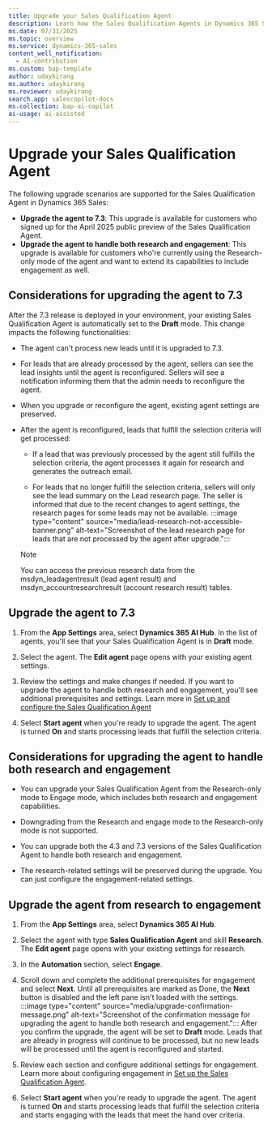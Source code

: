 ```yaml
---
title: Upgrade your Sales Qualification Agent
description: Learn how the Sales Qualification Agents in Dynamics 365 Sales can be your personal assistant in qualifying leads and improving sales outcomes.
ms.date: 07/31/2025
ms.topic: overview
ms.service: dynamics-365-sales
content_well_notification:
  - AI-contribution
ms.custom: bap-template
author: udaykirang
ms.author: udaykirang
ms.reviewer: udaykirang
search.app: salescopilot-docs
ms.collection: bap-ai-copilot
ai-usage: ai-assisted
---
```


# Upgrade your Sales Qualification Agent

The following upgrade scenarios are supported for the Sales Qualification Agent in Dynamics 365 Sales:

- **Upgrade the agent to 7.3**: This upgrade is available for customers who signed up for the April 2025 public preview of the Sales Qualification Agent.
- **Upgrade the agent to handle both research and engagement**: This upgrade is available for customers who're currently using the Research-only mode of the agent and want to extend its capabilities to include engagement as well.


## Considerations for upgrading the agent to 7.3

After the 7.3 release is deployed in your environment, your existing Sales Qualification Agent is automatically set to the **Draft** mode. This change impacts the following functionalities:

- The agent can't process new leads until it is upgraded to 7.3.

- For leads that are already processed by the agent, sellers can see the lead insights until the agent is reconfigured. Sellers will see a notification informing them that the admin needs to reconfigure the agent.
- When you upgrade or reconfigure the agent, existing agent settings are preserved.
- After the agent is reconfigured, leads that fulfill the selection criteria will get processed:
    - If a lead that was previously processed by the agent still fulfills the selection criteria, the agent processes it again for research and generates the outreach email.
 
    - For leads that no longer fulfill the selection criteria, sellers will only see the lead summary on the Lead research page. The seller is informed that due to the recent changes to agent settings, the research pages for some leads may not be available.
    :::image type="content" source="media/lead-research-not-accessible-banner.png" alt-text="Screenshot of the lead research page for leads that are not processed by the agent after upgrade.":::
    > [!NOTE]
    > You can access the previous research data from the msdyn_leadagentresult (lead agent result) and msdyn_accountresearchresult (account research result) tables.
 

## Upgrade the agent to 7.3

1. From the **App Settings** area, select **Dynamics 365 AI Hub**. 
   In the list of agents, you'll see that your Sales Qualification Agent is in **Draft** mode.

1. Select the agent.
   The **Edit agent** page opens with your existing agent settings.
1. Review the settings and make changes if needed. If you want to upgrade the agent to handle both research and engagement, you'll see additional prerequisites and settings. Learn more in [Set up and configure the Sales Qualification Agent](configure-sales-qualification-agent.md)
1. Select **Start agent** when you're ready to upgrade the agent.
   The agent is turned **On** and starts processing leads that fulfill the selection criteria.

## Considerations for upgrading the agent to handle both research and engagement

- You can upgrade your Sales Qualification Agent from the Research-only mode to Engage mode, which includes both research and engagement capabilities. 

- Downgrading from the Research and engage mode to the Research-only mode is not supported.
- You can upgrade both the 4.3 and 7.3 versions of the Sales Qualification Agent to handle both research and engagement.
- The research-related settings will be preserved during the upgrade. You can just configure the engagement-related settings. 

## Upgrade the agent from research to engagement

1. From the **App Settings** area, select **Dynamics 365 AI Hub**.

1. Select the agent with type **Sales Qualification Agent** and skill **Research**.
   The **Edit agent** page opens with your existing settings for research.
1. In the **Automation** section, select **Engage**.
1. Scroll down and complete the additional prerequisites for engagement and select **Next**.
   Until all prerequisites are marked as Done, the **Next** button is disabled and the left pane isn't loaded with the settings.
   :::image type="content" source="media/upgrade-confirmation-message.png" alt-text="Screenshot of the confirmation message for upgrading the agent to handle both research and engagement.":::
   After you confirm the upgrade, the agent will be set to **Draft** mode. Leads that are already in progress will continue to be processed, but no new leads will be processed until the agent is reconfigured and started.
1. Review each section and configure additional settings for engagement. Learn more about configuring engagement in [Set up the Sales Qualification Agent](configure-sales-qualification-agent.md). 
1. Select **Start agent** when you're ready to upgrade the agent.
   The agent is turned **On** and starts processing leads that fulfill the selection criteria and starts engaging with the leads that meet the hand over criteria.